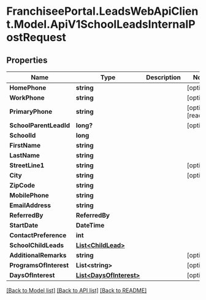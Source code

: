 # FranchiseePortal.LeadsWebApiClient.Model.ApiV1SchoolLeadsInternalPostRequest

## Properties

Name | Type | Description | Notes
------------ | ------------- | ------------- | -------------
**HomePhone** | **string** |  | [optional] 
**WorkPhone** | **string** |  | [optional] 
**PrimaryPhone** | **string** |  | [optional] [readonly] 
**SchoolParentLeadId** | **long?** |  | [optional] 
**SchoolId** | **long** |  | 
**FirstName** | **string** |  | 
**LastName** | **string** |  | 
**StreetLine1** | **string** |  | [optional] 
**City** | **string** |  | [optional] 
**ZipCode** | **string** |  | 
**MobilePhone** | **string** |  | 
**EmailAddress** | **string** |  | 
**ReferredBy** | **ReferredBy** |  | 
**StartDate** | **DateTime** |  | 
**ContactPreference** | **int** |  | 
**SchoolChildLeads** | [**List&lt;ChildLead&gt;**](ChildLead.md) |  | 
**AdditionalRemarks** | **string** |  | [optional] 
**ProgramsOfInterest** | **List&lt;string&gt;** |  | [optional] 
**DaysOfInterest** | [**List&lt;DaysOfInterest&gt;**](DaysOfInterest.md) |  | [optional] 

[[Back to Model list]](../README.md#documentation-for-models) [[Back to API list]](../README.md#documentation-for-api-endpoints) [[Back to README]](../README.md)

